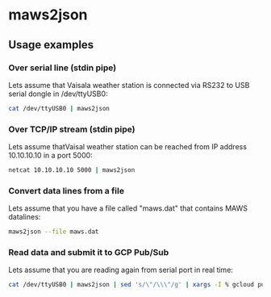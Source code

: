 # maws2json

## Usage examples

### Over serial line (stdin pipe)

Lets assume that Vaisala weather station is connected via RS232 to USB serial dongle in /dev/ttyUSB0:

```sh
cat /dev/ttyUSB0 | maws2json
```

### Over TCP/IP stream (stdin pipe)

Lets assume thatVaisal weather station can be reached from IP address 10.10.10.10 in a port 5000:

```sh
netcat 10.10.10.10 5000 | maws2json
```

### Convert data lines from a file

Lets assume that you have a file called "maws.dat" that contains MAWS datalines:

```sh
maws2json --file maws.dat
```

### Read data and submit it to GCP Pub/Sub

Lets assume that you are reading again from serial port in real time:

```sh
cat /dev/ttyUSB0 | maws2json | sed 's/\"/\\\"/g' | xargs -I % gcloud pubsub topics publish projects/my-gcp-project-id/topics/maws --message='%'
```
